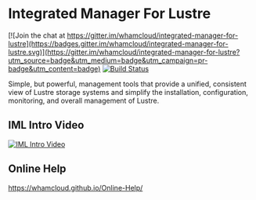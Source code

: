 # Integrated Manager For Lustre

[![Join the chat at https://gitter.im/whamcloud/integrated-manager-for-lustre](https://badges.gitter.im/whamcloud/integrated-manager-for-lustre.svg)](https://gitter.im/whamcloud/integrated-manager-for-lustre?utm_source=badge&utm_medium=badge&utm_campaign=pr-badge&utm_content=badge)
[![Build Status](https://travis-ci.com/whamcloud/integrated-manager-for-lustre.svg?branch=master)](https://travis-ci.com/whamcloud/integrated-manager-for-lustre)

Simple, but powerful, management tools that provide a unified, consistent view of Lustre storage systems and simplify the installation, configuration, monitoring, and overall management of Lustre.

## IML Intro Video

[![IML Intro Video](media/iml_overview_title_and_play.png)](https://vimeo.com/300826941)

## Online Help

https://whamcloud.github.io/Online-Help/

